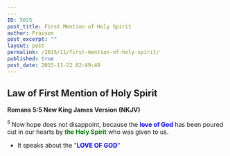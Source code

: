 ```yaml
---
---
ID: 5025
post_title: First Mention of Holy Spirit
author: Praison
post_excerpt: ""
layout: post
permalink: /2015/11/first-mention-of-holy-spirit/
published: true
post_date: 2015-11-22 02:49:40
---
```

<h2 class="passage-display"><strong>Law of First Mention of Holy Spirit</strong></h2>
<p class="passage-display"><strong><span class="passage-display-bcv">Romans 5:5
</span><span class="passage-display-version">New King James Version (NKJV)</span></strong></p>
<span id="en-NKJV-28053" class="text Rom-5-5"><sup class="versenum">5 </sup>Now hope does not disappoint, because the <span style="color: #0000ff;"><strong>love of God</strong></span> has been poured out in our hearts by <span style="color: #008000;"><strong>the Holy Spirit</strong></span> who was given to us.</span>
<ul>
	<li>It speaks about the "<span style="color: #0000ff;"><strong>LOVE OF GOD</strong></span>"</li>
</ul>